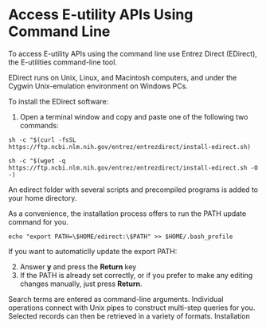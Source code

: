 # Access E-utility APIs Using Command Line

To access E-utility APIs using the command line use Entrez Direct (EDirect), the E-utilities command-line tool.

EDirect runs on Unix, Linux, and Macintosh computers, and under the Cygwin Unix-emulation environment on Windows PCs.

To install the EDirect software: 
1.	Open a terminal window and copy and paste one of the following two commands:
   
  `sh -c "$(curl -fsSL https://ftp.ncbi.nlm.nih.gov/entrez/entrezdirect/install-edirect.sh)`

  `sh -c "$(wget -q https://ftp.ncbi.nlm.nih.gov/entrez/entrezdirect/install-edirect.sh -O -)`
  
An edirect folder with several scripts and precompiled programs is added to your home directory. 

As a convenience, the installation process offers to run the PATH update command for you. 

  `echo "export PATH=\$HOME/edirect:\$PATH" >> $HOME/.bash_profile`
  
If you want to automaticlly update the export PATH:

2.	Answer **y** and press the **Return** key
3.	If the PATH is already set correctly, or if you prefer to make any editing changes manually, just press **Return**.

Search terms are entered as command-line arguments. Individual operations connect with Unix pipes to construct multi-step queries for you. Selected records can then be retrieved in a variety of formats.
Installation
